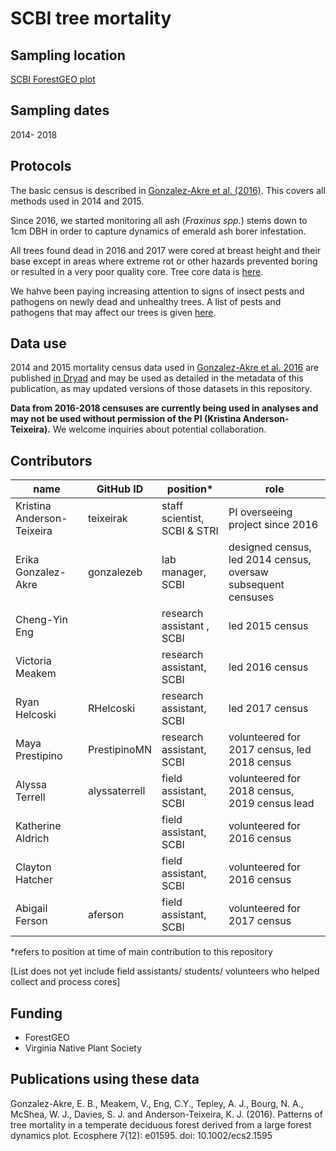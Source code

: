 # SCBI tree mortality 

## Sampling location
[SCBI ForestGEO plot](https://forestgeo.si.edu/sites/north-america/smithsonian-conservation-biology-institute)


## Sampling dates
2014- 2018 


## Protocols

The basic census is described in [Gonzalez-Akre et al. (2016)](https://esajournals.onlinelibrary.wiley.com/doi/abs/10.1002/ecs2.1595). This covers all methods used in 2014 and 2015.

Since 2016, we started monitoring all ash (*Fraxinus spp.*) stems down to 1cm DBH in order to capture dynamics of emerald ash borer infestation.

All trees found dead in 2016 and 2017 were cored at breast height and their base except in areas where extreme rot or other hazards prevented boring or resulted in a very poor quality core. Tree core data is [here](https://github.com/EcoClimLab/SCBI-ForestGEO-Data_private/tree/master/tree_cores).

We hahve been paying increasing attention to signs of insect pests and pathogens on newly dead and unhealthy trees. A list of pests and pathogens that may affect our trees is given [here](https://github.com/EcoClimLab/SCBI-ForestGEO-Data/tree/master/species_lists/insect_pests_pathogens).


## Data use

2014 and 2015 mortality census data used in [Gonzalez-Akre et al. 2016](https://esajournals.onlinelibrary.wiley.com/doi/abs/10.1002/ecs2.1595) are published [in Dryad](http://dx.doi.org/10.5061/dryad.v5h24.) and may be used as detailed in the metadata of this publication, as may updated versions of those datasets in this repository.

**Data from 2016-2018 censuses are currently being used in analyses and may not be used without permission of the PI (Kristina Anderson-Teixeira).** We welcome inquiries about potential collaboration.

## Contributors
| name | GitHub ID| position* | role |
| -----| ---- | ---- |---- |
| Kristina Anderson-Teixeira | teixeirak | staff scientist, SCBI & STRI | PI overseeing project since 2016 |
| Erika Gonzalez-Akre | gonzalezeb | lab manager, SCBI | designed census, led 2014 census, oversaw subsequent censuses |
| Cheng-Yin Eng |  | research assistant , SCBI | led 2015 census |
| Victoria Meakem |  | research assistant, SCBI | led 2016 census |
| Ryan Helcoski | RHelcoski | research assistant, SCBI | led 2017 census |
| Maya Prestipino | PrestipinoMN  | research assistant, SCBI | volunteered for 2017 census, led 2018 census |
| Alyssa Terrell |  alyssaterrell | field assistant, SCBI | volunteered for 2018 census, 2019 census lead |
| Katherine Aldrich |   | field assistant, SCBI | volunteered for 2016 census |
| Clayton Hatcher |   | field assistant, SCBI | volunteered for 2016 census |
| Abigail Ferson | aferson  | field assistant, SCBI | volunteered for 2017 census |

 
*refers to position at time of main contribution to this repository

[List does not yet include field assistants/ students/ volunteers who helped collect and process cores]

## Funding 
- ForestGEO 
- Virginia Native Plant Society

## Publications using these data

Gonzalez-Akre, E. B., Meakem, V., Eng, C.Y., Tepley, A. J., Bourg, N. A., McShea, W. J., Davies, S. J. and Anderson-Teixeira, K. J. (2016). Patterns of tree mortality in a temperate deciduous forest derived from a large forest dynamics plot. Ecosphere 7(12): e01595. doi: 10.1002/ecs2.1595
